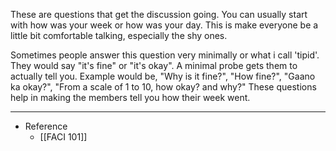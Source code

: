 These are questions that get the discussion going. You can usually start with how was your week or how was your day. This is make everyone be a little bit comfortable talking, especially the shy ones.

Sometimes people answer this question very minimally or what i call 'tipid'. They would say "it's fine" or "it's okay". A minimal probe gets them to actually tell you.  Example would be, "Why is it fine?", "How fine?", "Gaano ka okay?", "From a scale of 1 to 10, how okay? and why?" These questions help in making the members tell you how their week went.

---

- Reference
	- [[FACI 101]]